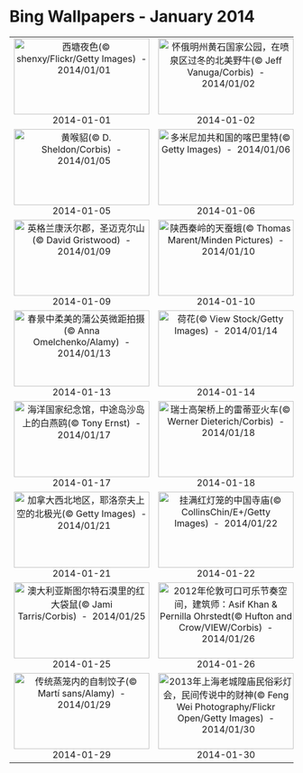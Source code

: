 # Bing Wallpapers - January 2014

| | | | |
|:-------------------------:|:-------------------------:|:-------------------------:|:-------------------------:|
| <a href="https://bing.ee123.net/img/cn/fhd/2014/01/01.jpg" target="_blank"><img src="https://bing.ee123.net/img/cn/fhd/2014/01/01.jpg" width="240" height="135" alt="西塘夜色(© shenxy/Flickr/Getty Images)  -  2014/01/01" title="西塘夜色(© shenxy/Flickr/Getty Images)  -  2014/01/01"></a><br>2014-01-01<br> | <a href="https://bing.ee123.net/img/cn/fhd/2014/01/02.jpg" target="_blank"><img src="https://bing.ee123.net/img/cn/fhd/2014/01/02.jpg" width="240" height="135" alt="怀俄明州黄石国家公园，在喷泉区过冬的北美野牛(© Jeff Vanuga/Corbis)  -  2014/01/02" title="怀俄明州黄石国家公园，在喷泉区过冬的北美野牛(© Jeff Vanuga/Corbis)  -  2014/01/02"></a><br>2014-01-02<br> | <a href="https://bing.ee123.net/img/cn/fhd/2014/01/03.jpg" target="_blank"><img src="https://bing.ee123.net/img/cn/fhd/2014/01/03.jpg" width="240" height="135" alt="摩洛哥卡萨布兰卡，哈桑二世清真寺下方的土耳其浴室(© roevin/Flickr/Getty Images)  -  2014/01/03" title="摩洛哥卡萨布兰卡，哈桑二世清真寺下方的土耳其浴室(© roevin/Flickr/Getty Images)  -  2014/01/03"></a><br>2014-01-03<br> | <a href="https://bing.ee123.net/img/cn/fhd/2014/01/04.jpg" target="_blank"><img src="https://bing.ee123.net/img/cn/fhd/2014/01/04.jpg" width="240" height="135" alt="北京市清华大学，水木清华荷花池(© Yu Cui)  -  2014/01/04" title="北京市清华大学，水木清华荷花池(© Yu Cui)  -  2014/01/04"></a><br>2014-01-04<br> |
| <a href="https://bing.ee123.net/img/cn/fhd/2014/01/05.jpg" target="_blank"><img src="https://bing.ee123.net/img/cn/fhd/2014/01/05.jpg" width="240" height="135" alt="黄喉貂(© D. Sheldon/Corbis)  -  2014/01/05" title="黄喉貂(© D. Sheldon/Corbis)  -  2014/01/05"></a><br>2014-01-05<br> | <a href="https://bing.ee123.net/img/cn/fhd/2014/01/06.jpg" target="_blank"><img src="https://bing.ee123.net/img/cn/fhd/2014/01/06.jpg" width="240" height="135" alt="多米尼加共和国的喀巴里特(© Getty Images)  -  2014/01/06" title="多米尼加共和国的喀巴里特(© Getty Images)  -  2014/01/06"></a><br>2014-01-06<br> | <a href="https://bing.ee123.net/img/cn/fhd/2014/01/07.jpg" target="_blank"><img src="https://bing.ee123.net/img/cn/fhd/2014/01/07.jpg" width="240" height="135" alt="美国德克萨斯州沃思堡，沃思堡水上乐园(© Jeremy Woodhouse/Corbis)  -  2014/01/07" title="美国德克萨斯州沃思堡，沃思堡水上乐园(© Jeremy Woodhouse/Corbis)  -  2014/01/07"></a><br>2014-01-07<br> | <a href="https://bing.ee123.net/img/cn/fhd/2014/01/08.jpg" target="_blank"><img src="https://bing.ee123.net/img/cn/fhd/2014/01/08.jpg" width="240" height="135" alt="瑞典基律纳，冰旅馆的大堂(© David Clapp/Getty Images)  -  2014/01/08" title="瑞典基律纳，冰旅馆的大堂(© David Clapp/Getty Images)  -  2014/01/08"></a><br>2014-01-08<br> |
| <a href="https://bing.ee123.net/img/cn/fhd/2014/01/09.jpg" target="_blank"><img src="https://bing.ee123.net/img/cn/fhd/2014/01/09.jpg" width="240" height="135" alt="英格兰康沃尔郡，圣迈克尔山(© David Gristwood)  -  2014/01/09" title="英格兰康沃尔郡，圣迈克尔山(© David Gristwood)  -  2014/01/09"></a><br>2014-01-09<br> | <a href="https://bing.ee123.net/img/cn/fhd/2014/01/10.jpg" target="_blank"><img src="https://bing.ee123.net/img/cn/fhd/2014/01/10.jpg" width="240" height="135" alt="陕西秦岭的天蚕蛾(© Thomas Marent/Minden Pictures)  -  2014/01/10" title="陕西秦岭的天蚕蛾(© Thomas Marent/Minden Pictures)  -  2014/01/10"></a><br>2014-01-10<br> | <a href="https://bing.ee123.net/img/cn/fhd/2014/01/11.jpg" target="_blank"><img src="https://bing.ee123.net/img/cn/fhd/2014/01/11.jpg" width="240" height="135" alt="含苞待放的向日葵(© Marion Faria/500px)  -  2014/01/11" title="含苞待放的向日葵(© Marion Faria/500px)  -  2014/01/11"></a><br>2014-01-11<br> | <a href="https://bing.ee123.net/img/cn/fhd/2014/01/12.jpg" target="_blank"><img src="https://bing.ee123.net/img/cn/fhd/2014/01/12.jpg" width="240" height="135" alt="雨中的百合(© FogStock/Alamy)  -  2014/01/12" title="雨中的百合(© FogStock/Alamy)  -  2014/01/12"></a><br>2014-01-12<br> |
| <a href="https://bing.ee123.net/img/cn/fhd/2014/01/13.jpg" target="_blank"><img src="https://bing.ee123.net/img/cn/fhd/2014/01/13.jpg" width="240" height="135" alt="春景中柔美的蒲公英微距拍摄(© Anna Omelchenko/Alamy)  -  2014/01/13" title="春景中柔美的蒲公英微距拍摄(© Anna Omelchenko/Alamy)  -  2014/01/13"></a><br>2014-01-13<br> | <a href="https://bing.ee123.net/img/cn/fhd/2014/01/14.jpg" target="_blank"><img src="https://bing.ee123.net/img/cn/fhd/2014/01/14.jpg" width="240" height="135" alt="荷花(© View Stock/Getty Images)  -  2014/01/14" title="荷花(© View Stock/Getty Images)  -  2014/01/14"></a><br>2014-01-14<br> | <a href="https://bing.ee123.net/img/cn/fhd/2014/01/15.jpg" target="_blank"><img src="https://bing.ee123.net/img/cn/fhd/2014/01/15.jpg" width="240" height="135" alt="德国巴伐利亚森林国家公园的结冰小溪(© Bernadette Schoeller/Getty Images)  -  2014/01/15" title="德国巴伐利亚森林国家公园的结冰小溪(© Bernadette Schoeller/Getty Images)  -  2014/01/15"></a><br>2014-01-15<br> | <a href="https://bing.ee123.net/img/cn/fhd/2014/01/16.jpg" target="_blank"><img src="https://bing.ee123.net/img/cn/fhd/2014/01/16.jpg" width="240" height="135" alt="英国坎布里亚郡，湖区国家公园的大朗戴尔峡谷(© Gallery Stock)  -  2014/01/16" title="英国坎布里亚郡，湖区国家公园的大朗戴尔峡谷(© Gallery Stock)  -  2014/01/16"></a><br>2014-01-16<br> |
| <a href="https://bing.ee123.net/img/cn/fhd/2014/01/17.jpg" target="_blank"><img src="https://bing.ee123.net/img/cn/fhd/2014/01/17.jpg" width="240" height="135" alt="海洋国家纪念馆，中途岛沙岛上的白燕鸥(© Tony Ernst)  -  2014/01/17" title="海洋国家纪念馆，中途岛沙岛上的白燕鸥(© Tony Ernst)  -  2014/01/17"></a><br>2014-01-17<br> | <a href="https://bing.ee123.net/img/cn/fhd/2014/01/18.jpg" target="_blank"><img src="https://bing.ee123.net/img/cn/fhd/2014/01/18.jpg" width="240" height="135" alt="瑞士高架桥上的雷蒂亚火车(© Werner Dieterich/Corbis)  -  2014/01/18" title="瑞士高架桥上的雷蒂亚火车(© Werner Dieterich/Corbis)  -  2014/01/18"></a><br>2014-01-18<br> | <a href="https://bing.ee123.net/img/cn/fhd/2014/01/19.jpg" target="_blank"><img src="https://bing.ee123.net/img/cn/fhd/2014/01/19.jpg" width="240" height="135" alt="穆里，雪中坐在石头上的猴子(© Nadeem Khawar/Getty Images)  -  2014/01/19" title="穆里，雪中坐在石头上的猴子(© Nadeem Khawar/Getty Images)  -  2014/01/19"></a><br>2014-01-19<br> | <a href="https://bing.ee123.net/img/cn/fhd/2014/01/20.jpg" target="_blank"><img src="https://bing.ee123.net/img/cn/fhd/2014/01/20.jpg" width="240" height="135" alt="俄勒冈州，约翰迪化石床国家纪念碑的画山(© Anand Hegde)  -  2014/01/20" title="俄勒冈州，约翰迪化石床国家纪念碑的画山(© Anand Hegde)  -  2014/01/20"></a><br>2014-01-20<br> |
| <a href="https://bing.ee123.net/img/cn/fhd/2014/01/21.jpg" target="_blank"><img src="https://bing.ee123.net/img/cn/fhd/2014/01/21.jpg" width="240" height="135" alt="加拿大西北地区，耶洛奈夫上空的北极光(© Getty Images)  -  2014/01/21" title="加拿大西北地区，耶洛奈夫上空的北极光(© Getty Images)  -  2014/01/21"></a><br>2014-01-21<br> | <a href="https://bing.ee123.net/img/cn/fhd/2014/01/22.jpg" target="_blank"><img src="https://bing.ee123.net/img/cn/fhd/2014/01/22.jpg" width="240" height="135" alt="挂满红灯笼的中国寺庙(© CollinsChin/E+/Getty Images)  -  2014/01/22" title="挂满红灯笼的中国寺庙(© CollinsChin/E+/Getty Images)  -  2014/01/22"></a><br>2014-01-22<br> | <a href="https://bing.ee123.net/img/cn/fhd/2014/01/23.jpg" target="_blank"><img src="https://bing.ee123.net/img/cn/fhd/2014/01/23.jpg" width="240" height="135" alt="希腊喀斯特鲁岛(© Hercules Milas/Alamy)  -  2014/01/23" title="希腊喀斯特鲁岛(© Hercules Milas/Alamy)  -  2014/01/23"></a><br>2014-01-23<br> | <a href="https://bing.ee123.net/img/cn/fhd/2014/01/24.jpg" target="_blank"><img src="https://bing.ee123.net/img/cn/fhd/2014/01/24.jpg" width="240" height="135" alt="瑞士格里姆瑟尔湖上的冰(© Gozooma/Gallery Stock)  -  2014/01/24" title="瑞士格里姆瑟尔湖上的冰(© Gozooma/Gallery Stock)  -  2014/01/24"></a><br>2014-01-24<br> |
| <a href="https://bing.ee123.net/img/cn/fhd/2014/01/25.jpg" target="_blank"><img src="https://bing.ee123.net/img/cn/fhd/2014/01/25.jpg" width="240" height="135" alt="澳大利亚斯图尔特石漠里的红大袋鼠(© Jami Tarris/Corbis)  -  2014/01/25" title="澳大利亚斯图尔特石漠里的红大袋鼠(© Jami Tarris/Corbis)  -  2014/01/25"></a><br>2014-01-25<br> | <a href="https://bing.ee123.net/img/cn/fhd/2014/01/26.jpg" target="_blank"><img src="https://bing.ee123.net/img/cn/fhd/2014/01/26.jpg" width="240" height="135" alt="2012年伦敦可口可乐节奏空间，建筑师：Asif Khan & Pernilla Ohrstedt(© Hufton and Crow/VIEW/Corbis)  -  2014/01/26" title="2012年伦敦可口可乐节奏空间，建筑师：Asif Khan & Pernilla Ohrstedt(© Hufton and Crow/VIEW/Corbis)  -  2014/01/26"></a><br>2014-01-26<br> | <a href="https://bing.ee123.net/img/cn/fhd/2014/01/27.jpg" target="_blank"><img src="https://bing.ee123.net/img/cn/fhd/2014/01/27.jpg" width="240" height="135" alt="广西龙胜梯田(© Redlink/Corbis)  -  2014/01/27" title="广西龙胜梯田(© Redlink/Corbis)  -  2014/01/27"></a><br>2014-01-27<br> | <a href="https://bing.ee123.net/img/cn/fhd/2014/01/28.jpg" target="_blank"><img src="https://bing.ee123.net/img/cn/fhd/2014/01/28.jpg" width="240" height="135" alt="法国国家公园比利牛斯山脉的岩羚羊(© Preau Louis-Marie/Hemis/Corbis)  -  2014/01/28" title="法国国家公园比利牛斯山脉的岩羚羊(© Preau Louis-Marie/Hemis/Corbis)  -  2014/01/28"></a><br>2014-01-28<br> |
| <a href="https://bing.ee123.net/img/cn/fhd/2014/01/29.jpg" target="_blank"><img src="https://bing.ee123.net/img/cn/fhd/2014/01/29.jpg" width="240" height="135" alt="传统蒸笼内的自制饺子(© Martí sans/Alamy)  -  2014/01/29" title="传统蒸笼内的自制饺子(© Martí sans/Alamy)  -  2014/01/29"></a><br>2014-01-29<br> | <a href="https://bing.ee123.net/img/cn/fhd/2014/01/30.jpg" target="_blank"><img src="https://bing.ee123.net/img/cn/fhd/2014/01/30.jpg" width="240" height="135" alt="2013年上海老城隍庙民俗彩灯会，民间传说中的财神(© Feng Wei Photography/Flickr Open/Getty Images)  -  2014/01/30" title="2013年上海老城隍庙民俗彩灯会，民间传说中的财神(© Feng Wei Photography/Flickr Open/Getty Images)  -  2014/01/30"></a><br>2014-01-30<br> | <a href="https://bing.ee123.net/img/cn/fhd/2014/01/31.jpg" target="_blank"><img src="https://bing.ee123.net/img/cn/fhd/2014/01/31.jpg" width="240" height="135" alt="中国新年装饰，灯笼与福字(© Li Ding/Alamy)  -  2014/01/31" title="中国新年装饰，灯笼与福字(© Li Ding/Alamy)  -  2014/01/31"></a><br>2014-01-31<br> |  |
